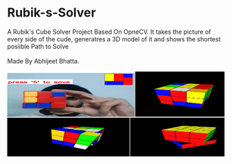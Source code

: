 # Rubik-s-Solver
A Rubik's Cube Solver Project Based On OpneCV. It takes the picture of every side of the cude, generatres a 3D model of it and shows the shortest posiible Path to Solve <br><br>
Made By Abhijeet Bhatta.

<img src="./rubik's-project.jpeg" width=1800 height=200>
